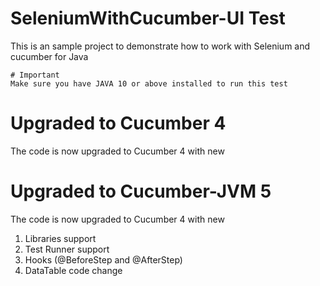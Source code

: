 # SeleniumWithCucumber-UI Test
This is an sample project to demonstrate how to work with Selenium and cucumber for Java

~~~~
# Important
Make sure you have JAVA 10 or above installed to run this test
~~~~

# Upgraded to Cucumber 4
The code is now upgraded to Cucumber 4 with new

# Upgraded to Cucumber-JVM 5
The code is now upgraded to Cucumber 4 with new

1. Libraries support
2. Test Runner support
3. Hooks (@BeforeStep and @AfterStep)
4. DataTable code change


